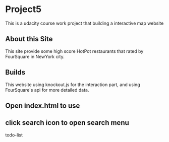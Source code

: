 # Project5
This is a udacity course work project that building a interactive map website

## About this Site
This site provide some high score HotPot restaurants that rated by FourSquare in NewYork city.
## Builds
This website using knockout.js for the interaction part, and using FourSquare's api for more detailed data.

## Open index.html to use
## click search icon to open search menu


todo-list
